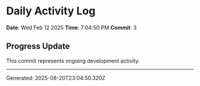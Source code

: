 # Daily Activity Log

**Date**: Wed Feb 12 2025
**Time**: 7:04:50 PM
**Commit**: 3

## Progress Update

This commit represents ongoing development activity.

---
Generated: 2025-08-20T23:04:50.320Z
